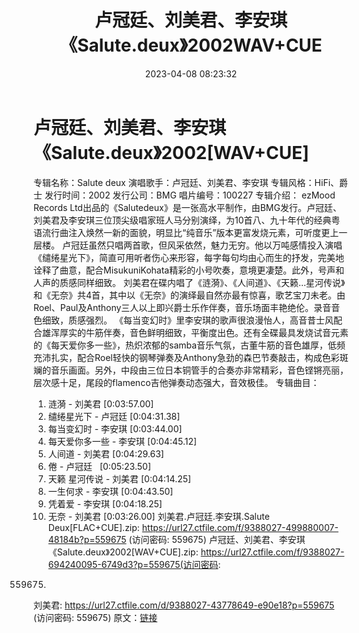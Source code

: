 ﻿---
title: 卢冠廷、刘美君、李安琪《Salute.deux》2002WAV+CUE
date: 2023-04-08 08:23:32
categories: WAV车载音乐、镜像
tags: 华语中文
---
# 卢冠廷、刘美君、李安琪《Salute.deux》2002[WAV+CUE]

专辑名称：Salute deux
演唱歌手：卢冠廷、刘美君、李安琪
专辑风格：HiFi、爵士
发行时间：2002
发行公司：BMG
唱片编号：100227
专辑介绍：
ezMood Records
Ltd出品的《Salutedeux》是一张高水平制作，由BMG发行。卢冠廷、刘美君及李安琪三位顶尖级唱家班人马分别演绎，为10首八、九十年代的经典粤语流行曲注入焕然一新的面貌，明显比“纯音乐”版本更富发烧元素，可听度更上一层楼。
卢冠廷虽然只唱两首歌，但风采依然，魅力无穷。他以万吨感情投入演唱《缱绻星光下》，简直可用听者伤心来形容，每字每句均由心而生的抒发，完美地诠释了曲意，配合MisukuniKohata精彩的小号吹奏，意境更凄楚。此外，号声和人声的质感同样细致。
刘美君在碟内唱了《涟漪》、《人间道》、《天籁…星河传说》和《无奈》共4首，其中以《无奈》的演绎最自然亦最有惊喜，歌艺宝刀未老。由Roel、Paul及Anthony三人以上即兴爵士乐作伴奏，音乐场面丰艳绝伦。录音音色细致，质感强烈。
《每当变幻时》里李安琪的歌声很浪漫怡人，高音昔士风配合雄浑厚实的牛筋伴奏，音色鲜明细致，平衡度出色。还有全碟最具发烧试音元素的《每天爱你多一些》，热炽浓郁的samba音乐气氛，古董牛筋的音色雄厚，低频充沛扎实，配合Roel轻快的钢琴弹奏及Anthony急劲的森巴节奏敲击，构成色彩斑斓的音乐画面。另外，中段由三位日本铜管手的合奏亦非常精彩，音色铿锵亮丽，层次感十足，尾段的flamenco吉他弹奏动态强大，音效极佳。
专辑曲目：
01. 涟漪 - 刘美君
[0:03:57.00]
02. 缱绻星光下 - 卢冠廷
[0:04:31.38]
03. 每当变幻时 - 李安琪
[0:03:44.00]
04. 每天爱你多一些 - 李安琪
[0:04:45.12]
05. 人间道 - 刘美君
[0:04:29.63]
06. 倦 - 卢冠廷   [0:05:23.50]
07. 天籁 星河传说 - 刘美君
[0:04:14.25]
08. 一生何求 - 李安琪
[0:04:43.50]
09. 凭着爱 - 李安琪
[0:04:18.25]
10. 无奈 - 刘美君
[0:03:26.00]
刘美君.卢冠廷.李安琪.Salute Deux[FLAC+CUE].zip: https://url27.ctfile.com/f/9388027-499880007-48184b?p=559675
(访问密码: 559675)
卢冠廷、刘美君、李安琪《Salute.deux》2002[WAV+CUE].zip: https://url27.ctfile.com/f/9388027-694240095-6749d3?p=559675(访问密码:
559675)
刘美君: https://url27.ctfile.com/d/9388027-43778649-e90e18?p=559675
(访问密码: 559675)
原文：[链接](https://blog.sina.com.cn/s/blog_1647c7e76010311cd.html)